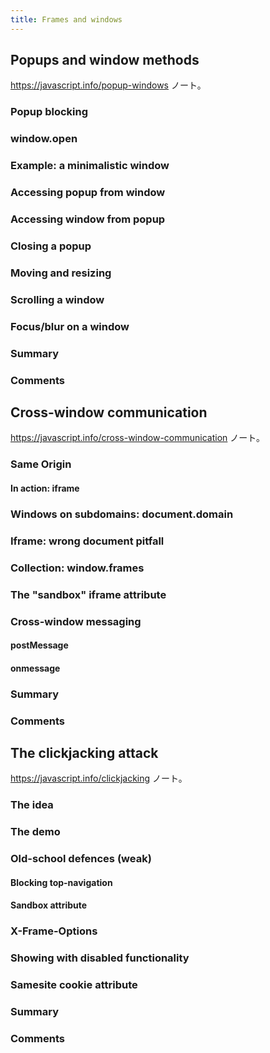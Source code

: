 ```yaml
---
title: Frames and windows
---
```


## Popups and window methods

<https://javascript.info/popup-windows> ノート。

### Popup blocking

### window.open

### Example: a minimalistic window

### Accessing popup from window

### Accessing window from popup

### Closing a popup

### Moving and resizing

### Scrolling a window

### Focus/blur on a window

### Summary

### Comments

## Cross-window communication

<https://javascript.info/cross-window-communication> ノート。

### Same Origin

#### In action: iframe

### Windows on subdomains: document.domain

### Iframe: wrong document pitfall

### Collection: window.frames

### The "sandbox" iframe attribute

### Cross-window messaging

#### postMessage

#### onmessage

### Summary

### Comments

## The clickjacking attack

<https://javascript.info/clickjacking> ノート。

### The idea

### The demo

### Old-school defences (weak)

#### Blocking top-navigation

#### Sandbox attribute

### X-Frame-Options

### Showing with disabled functionality

### Samesite cookie attribute

### Summary

### Comments
